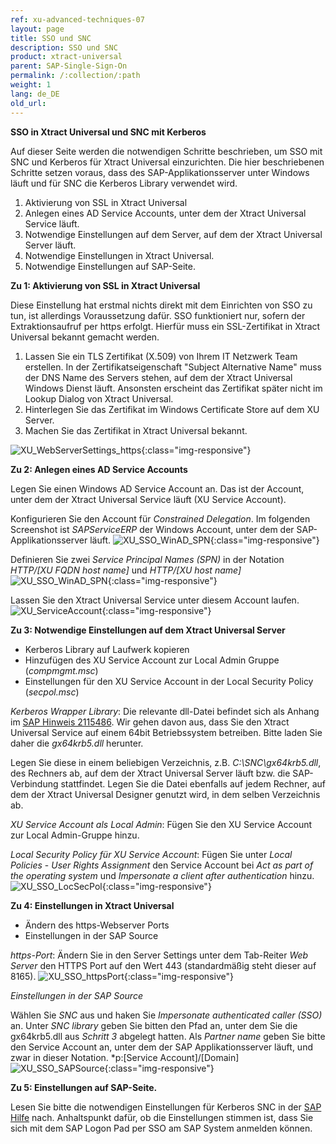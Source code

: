 ```yaml
---
ref: xu-advanced-techniques-07
layout: page
title: SSO und SNC
description: SSO und SNC
product: xtract-universal
parent: SAP-Single-Sign-On
permalink: /:collection/:path
weight: 1
lang: de_DE
old_url: 
---
```


**SSO in Xtract Universal und SNC mit Kerberos**

Auf dieser Seite werden die notwendigen Schritte beschrieben, um SSO mit SNC und Kerberos für Xtract Universal einzurichten.
Die hier beschriebenen Schritte setzen voraus, dass des SAP-Applikationsserver unter Windows läuft und für SNC die Kerberos Library verwendet wird.

1. Aktivierung von SSL in Xtract Universal 
2. Anlegen eines AD Service Accounts, unter dem der Xtract Universal Service läuft.
3. Notwendige Einstellungen auf dem Server, auf dem der Xtract Universal Server läuft.
4. Notwendige Einstellungen in Xtract Universal.
5. Notwendige Einstellungen auf SAP-Seite.


**Zu 1: Aktivierung von SSL in Xtract Universal**

Diese Einstellung hat erstmal nichts direkt mit dem Einrichten von SSO zu tun, ist allerdings Voraussetzung dafür. SSO funktioniert nur, sofern der Extraktionsaufruf per https erfolgt. Hierfür muss ein SSL-Zertifikat in Xtract Universal bekannt gemacht werden.

1. Lassen Sie ein TLS Zertifikat (X.509) von Ihrem IT Netzwerk Team erstellen. In der Zertifikatseigenschaft "Subject Alternative Name" muss der DNS Name des Servers stehen, auf dem der Xtract Universal Windows Dienst läuft. Ansonsten erscheint das Zertifikat später nicht im Lookup Dialog von Xtract Universal.
2. Hinterlegen Sie das Zertifikat im Windows Certificate Store auf dem XU Server.
3. Machen Sie das Zertifikat in Xtract Universal bekannt.

![XU_WebServerSettings_https](/img/content/XU_Server_Settings_Webserver_HTTPS.png){:class="img-responsive"}


**Zu 2: Anlegen eines AD Service Accounts**

Legen Sie einen Windows AD Service Account an. Das ist der Account, unter dem der Xtract Universal Service läuft (XU Service Account).

Konfigurieren Sie den Account für *Constrained Delegation*. Im folgenden Screenshot ist *SAPServiceERP* der Windows Account, unter dem der SAP-Applikationsserver läuft.
![XU_SSO_WinAD_SPN](/img/content/XU_SSO_WinAD_Delegation.png){:class="img-responsive"}


Definieren Sie zwei *Service Principal Names (SPN)* in der Notation *HTTP/[XU FQDN host name]* und *HTTP/[XU host name]*
![XU_SSO_WinAD_SPN](/img/content/XU_SSO_WinAD_SPN.png){:class="img-responsive"}


 Lassen Sie den Xtract Universal Service unter diesem Account laufen.
![XU_ServiceAccount](/img/content/XU_Service_Account.png){:class="img-responsive"}


**Zu 3: Notwendige Einstellungen auf dem Xtract Universal Server**

* Kerberos Library auf Laufwerk kopieren
* Hinzufügen des XU Service Account zur Local Admin Gruppe (*compmgmt.msc*)
* Einstellungen für den XU Service Account in der Local Security Policy (*secpol.msc*)



*Kerberos Wrapper Library*: Die relevante dll-Datei befindet sich als Anhang im [SAP Hinweis 2115486](https://launchpad.support.sap.com/#/notes/2115486). Wir gehen davon aus, dass Sie den Xtract Universal Service auf einem 64bit Betriebssystem betreiben. Bitte laden Sie daher die *gx64krb5.dll* herunter.

Legen Sie diese in einem beliebigen Verzeichnis, z.B. *C:\SNC\gx64krb5.dll*, des Rechners ab, auf dem der Xtract Universal Server läuft bzw. die SAP-Verbindung stattfindet.
Legen Sie die Datei ebenfalls auf jedem Rechner, auf dem der Xtract Universal Designer genutzt wird, in dem selben Verzeichnis ab.  


*XU Service Account als Local Admin*: Fügen Sie den XU Service Account zur Local Admin-Gruppe hinzu.

*Local Security Policy für XU Service Account*: Fügen Sie unter *Local Policies* - *User Rights Assignment* den Service Account bei *Act as part of the operating system* und *Impersonate a client after authentication* hinzu. 
![XU_SSO_LocSecPol](/img/content/XU_SSO_LocSecPol.png){:class="img-responsive"}


**Zu 4: Einstellungen in Xtract Universal**

* Ändern des https-Webserver Ports
* Einstellungen in der SAP Source

*https-Port*: Ändern Sie in den Server Settings unter dem Tab-Reiter *Web Server* den HTTPS Port auf den Wert 443 (standardmäßig steht dieser auf 8165).
![XU_SSO_httpsPort](/img/content/XU_SSO_HTTPS_Port.png){:class="img-responsive"}

*Einstellungen in der SAP Source*

Wählen Sie *SNC* aus und haken Sie *Impersonate authenticated caller (SSO)* an. Unter *SNC library* geben Sie bitten den Pfad an, unter dem Sie die gx64krb5.dll aus *Schritt 3* abgelegt hatten. Als *Partner name* geben Sie bitte den Service Account an, unter dem der SAP Applikationsserver läuft, und zwar in dieser Notation. *p:[Service Account]/[Domain]
![XU_SSO_SAPSource](/img/content/XU_SSO_SAP_Source.png){:class="img-responsive"}


**Zu 5: Einstellungen auf SAP-Seite.**

Lesen Sie bitte die notwendigen Einstellungen für Kerberos SNC in der [SAP Hilfe](https://help.sap.com/viewer/e815bb97839a4d83be6c4fca48ee5777/7.5.9/DE-DE/440ebf6c9b2b0d1ae10000000a114a6b.html) nach. Anhaltspunkt dafür, ob die Einstellungen stimmen ist, dass Sie sich mit dem SAP Logon Pad per SSO am SAP System anmelden können.
